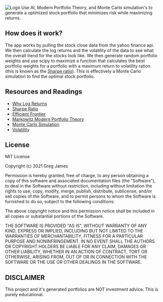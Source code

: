![Logo](https://i.imgur.com/955FRvs.png)
Use AI, Modern Portfolio Theory, and Monte Carlo simulation's to generate a optimized stock portfolio that minimizes risk while maximizing returns.


## How does it work?
The app works by pulling the stock close data from the yahoo finance api. We then calculate the log returns and the volatility of the data to see what the overall trend for the stocks look like. We then generate random portfolio weights and use scipy to maximize a function that calculates the best portfolio weights for a portfolio with a maximum return to volatility ration (this is known as the [Sharpe ratio](https://en.wikipedia.org/wiki/Sharpe_ratio)). This is effectively a Monte Carlo simulation to find the optimal stock portfolio.


## Resources and Readings

- [Why Log Returns](https://quantivity.wordpress.com/2011/02/21/why-log-returns/)
- [Sharpe Ratio](https://www.investopedia.com/terms/s/sharperatio.asp)
- [Efficient Frontier](https://www.investopedia.com/terms/e/efficientfrontier.asp)
- [Markowitz Modern Portfolio Theory](https://www.investopedia.com/terms/m/modernportfoliotheory.asp)
- [Monte Carlo Simulation](https://www.investopedia.com/terms/m/montecarlosimulation.asp)
- [Volatility](https://www.investopedia.com/terms/v/volatility.asp)


## License
MIT License

Copyright (c) 2021 Greg James

Permission is hereby granted, free of charge, to any person obtaining a copy
of this software and associated documentation files (the "Software"), to deal
in the Software without restriction, including without limitation the rights
to use, copy, modify, merge, publish, distribute, sublicense, and/or sell
copies of the Software, and to permit persons to whom the Software is
furnished to do so, subject to the following conditions:

The above copyright notice and this permission notice shall be included in all
copies or substantial portions of the Software.

THE SOFTWARE IS PROVIDED "AS IS", WITHOUT WARRANTY OF ANY KIND, EXPRESS OR
IMPLIED, INCLUDING BUT NOT LIMITED TO THE WARRANTIES OF MERCHANTABILITY,
FITNESS FOR A PARTICULAR PURPOSE AND NONINFRINGEMENT. IN NO EVENT SHALL THE
AUTHORS OR COPYRIGHT HOLDERS BE LIABLE FOR ANY CLAIM, DAMAGES OR OTHER
LIABILITY, WHETHER IN AN ACTION OF CONTRACT, TORT OR OTHERWISE, ARISING FROM,
OUT OF OR IN CONNECTION WITH THE SOFTWARE OR THE USE OR OTHER DEALINGS IN THE
SOFTWARE.

## DISCLAIMER
This project and it's generated portfolios are NOT investment advice. This is purely educational.
